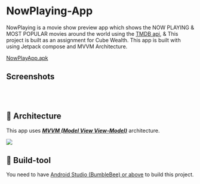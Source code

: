 # NowPlaying-App

NowPlaying is a movie show preview app which shows the NOW PLAYING & MOST POPULAR movies around the world using the [TMDB api](https://api.themoviedb.org/), 
& This project is built as an assignment for Cube Wealth. This app is built with using Jetpack compose and MVVM Architecture.

[NowPlayApp.apk](https://drive.google.com/file/d/1NiesJWv8MtviTvefQKzbrECQx6w-BuGm/view?usp=sharing)

## Screenshots

<img scr = "Screenshot/splashscreen.png" width = 200>

<img scr = "Screenshot/Homescreen.png" width = 200>

<img scr = "Screenshot/ChangeList.png" width = 200>

<img scr = "Screenshot/offlinelist.png" width = 200>




## 🗼 Architecture

This app uses [***MVVM (Model View
View-Model)***](https://developer.android.com/jetpack/docs/guide#recommended-app-arch) architecture.

![](https://miro.medium.com/max/1200/0*PKo4mQsOOGUqPlVp.png)

## 🧰 Build-tool

You need to
have [Android Studio (BumbleBee) or above](https://developer.android.com/studio/preview) to
build this project.

